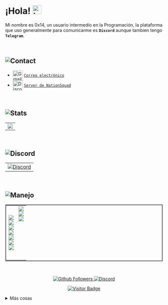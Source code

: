 # ¡Hola! <img src="https://user-images.githubusercontent.com/1303154/88677602-1635ba80-d120-11ea-84d8-d263ba5fc3c0.gif" width="28px" alt="hi">

Mi nombre es 0x14, un usuario intermedio en la Programación, la plataforma que uso generalmente para comunicarme es **`Discord`** aunque tambien tengo **`Telegram`**.

<br />

## ![Contact](https://img.shields.io/badge/-Contáctame-000?style=for-the-badge&labelColor=black&logo=github&logoColor=61DBF)

   - <img src="https://simpleicons.org/icons/gmail.svg" alt="Gmail" width="32" align="center">  [`Correo electrónico`](mailto:0x14sec@gmail.com)
   - <img src="https://simpleicons.org/icons/discord.svg" alt="Discord" width="32" align="center">  [`Server de NationSquad`](https://discord.gg/vFwbwTd8gk)

<br />

## ![Stats](https://img.shields.io/badge/-Stats-000?style=for-the-badge&labelColor=black&logo=github&logoColor=61DBF)

<table>
  <tr>
     <td align="center" style="padding=0;">
        <img align="center" style="padding=0;" src="https://github-readme-stats.vercel.app/api/top-langs/?username=0x14ces&layout=compact&theme=onedark&langs_count=4">
     </td>
  </tr>
</table>

<br />

## ![Discord](https://img.shields.io/badge/-Discord-000?style=for-the-badge&labelColor=black&logo=discord&logoColor=61DBF)

<table>
   <tr>
      <td align="center" style="padding=0;">
         <a href="https://discord.gg/vFwbwTd8gk"><img src="https://discord.com/api/guilds/790723230801199104/embed.png?style=banner3" alt="Discord" /></a>
      </td>
   </tr>
</table>

<br />

## ![Manejo](https://img.shields.io/badge/-Lo%20que%20manejo-000?style=for-the-badge&labelColor=black&logo=c&logoColor=61DBF)

<table bordercolor="transparent">
   <tr>
      <td style="padding=0;width=50%;">
      <a href="https://vscodium.com/"><img src="https://img.shields.io/badge/-VSCodium-2769c4?style=for-the-badge&labelColor=black&logo=visual-studio&logoColor=61DBF"></a>
      <br/>
      <a href="https://nodejs.org/"><img src="https://img.shields.io/badge/-Node.JS-22733b?style=for-the-badge&labelColor=black&logo=node.js&logoColor=61DBF"></a>
      <br />
      <a href="https://reactjs.org/"><img src="https://img.shields.io/badge/-React-61DBFB?style=for-the-badge&labelColor=black&logo=react&logoColor=61DBF"></a>
      <br />
      <a href="https://www.python.org/"><img src="https://img.shields.io/badge/-Python-245f7d?style=for-the-badge&labelColor=black&logo=python&logoColor=61DBF"></a>
      <br />
      <a href="https://html5.org/"><img src="https://img.shields.io/badge/-HTML5-cc770e?style=for-the-badge&labelColor=black&logo=html5&logoColor=61DBF"></a>
      <br />
      <a href="http://css3.com/"><img src="https://img.shields.io/badge/-CSS3-2965f1?style=for-the-badge&labelColor=black&logo=css3&logoColor=61DBF"></a>
      <br />
      <a href="https://developer.mozilla.org/es/docs/Web/JavaScript"><img src="https://img.shields.io/badge/-Javascript-ffff00?style=for-the-badge&labelColor=black&logo=javascript&logoColor=61DBF"></a>
      </td>
      <td style="padding=0;width=50%;pading-bottom=10px;">
      <a href="https://www.mongodb.com"><img src="https://img.shields.io/badge/-MongoDB-27c446?style=for-the-badge&labelColor=black&logo=mongodb&logoColor=61DBF"></a>
      <br />
      <a href="https://www.sqlite.org/"><img src="https://img.shields.io/badge/-Sqlite-747574?style=for-the-badge&labelColor=black&logo=sqlite&logoColor=61DBF"></a>
      <br />
      <a href="https://www.mysql.com/"><img src="https://img.shields.io/badge/-MySql-2c9494?style=for-the-badge&labelColor=black&logo=mysql&logoColor=61DBF"></a>
      <br /><br /><br /><br /><br /><br /><br/>
      </td>
   </tr>
</table>

<br />

<p align="center">
  <a href="https://github.com/0x14ces">
    <img alt="Github Followers" src="https://img.shields.io/github/followers/0x14ces?logo=github&style=for-the-badge" />
  </a>
  <a href="https://discord.gg/vFwbwTd8gk">
    <img alt="Discord" src="https://img.shields.io/discord/790723230801199104?logo=Discord&style=for-the-badge" />
  </a>   
   <p align="center">
    <a href="https://github.com/0x14ces">
    <img alt="Visitor Badge" src="https://visitor-badge.laobi.icu/badge?page_id=0x14ces.0x14ces" />
  </a>
   </p>
</p>

<details>
<summary>
Más cosas
</summary>

<br />

## ![GStats](https://img.shields.io/badge/-Github%20Stats-000?style=for-the-badge&labelColor=black&logo=github&logoColor=61DBF)

<table>
  <tr>
    <td align="center" style="padding=0;">
      <img align="center" style="padding=0;" src="https://github-readme-stats.vercel.app/api/?username=0x14ces&show_icons=true&title_color=4F8CC9&text_color=9f9f9f&theme=react&hide_border=true&hide_title=true&count_private=true" />
    </td>
  </tr>
</table>

<br />

## ![Social](https://img.shields.io/badge/-Social-000?style=for-the-badge&labelColor=black&logo=youtube&logoColor=61DBF)

[![Twitter Badge](https://img.shields.io/badge/-@_0x14_-1ca0f1?style=flat&labelColor=1ca0f1&logo=twitter&logoColor=white&link=https://twitter.com/_0x14)](https://twitter.com/_0x14) [![Youtube Badge](https://img.shields.io/badge/-0x14-e74c3c?style=flat&labelColor=e74c3c&logo=youtube&logoColor=white)](https://youtube.com/coderone) [![Telegram Badge](https://img.shields.io/badge/-@ces0x14-27A7E5?style=flat&labelColor=27A7E5&logo=telegram&logoColor=white)](https://t.me/ces0x14) [![Mail Badge](https://img.shields.io/badge/-@0x14ces-e84393?style=flat&labelColor=e84393&logo=instagram&logoColor=white)](https://instagram.com/0x14ces) [![Mail Badge](https://img.shields.io/badge/-0x14sec-c0392b?style=flat&labelColor=c0392b&logo=gmail&logoColor=white)](mailto:0x14sec@gmail.com) [![Glitch Badge](https://img.shields.io/badge/-0x14-FF7698?style=flat&labelColor=FF7698&logo=glitch&logoColor=white)](https://glitch.com/@0x14) ![Discord Badge](https://img.shields.io/badge/-0x14%236898-7289DA?style=flat&labelColor=7289DA&logo=discord&logoColor=white)

</details>
